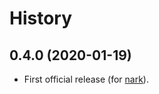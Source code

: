 # History

## 0.4.0 (2020-01-19)

- First official release (for [nark](https://github.com/hotoffthehamster/nark)).

